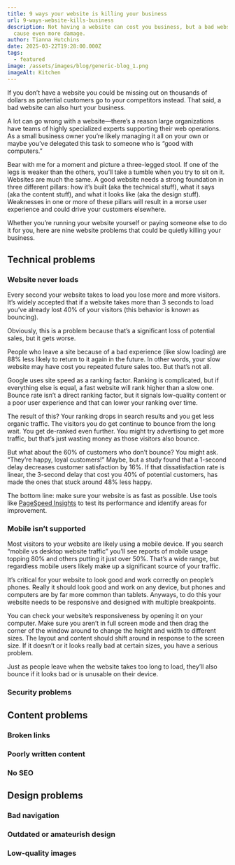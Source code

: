 ```yaml
---
title: 9 ways your website is killing your business
url: 9-ways-website-kills-business
description: Not having a website can cost you business, but a bad website might
  cause even more damage.
author: Tianna Hutchins
date: 2025-03-22T19:28:00.000Z
tags:
  - featured
image: /assets/images/blog/generic-blog_1.png
imageAlt: Kitchen
---
```

If you don’t have a website you could be missing out on thousands of dollars as potential customers go to your competitors instead. That said, a bad website can also hurt your business.

A lot can go wrong with a website—there’s a reason large organizations have teams of highly specialized experts supporting their web operations. As a small business owner you’re likely managing it all on your own or maybe you’ve delegated this task to someone who is “good with computers.”

Bear with me for a moment and picture a three-legged stool. If one of the legs is weaker than the others, you’ll take a tumble when you try to sit on it. Websites are much the same. A good website needs a strong foundation in three different pillars: how it’s built (aka the technical stuff), what it says (aka the content stuff), and what it looks like (aka the design stuff). Weaknesses in one or more of these pillars will result in a worse user experience and could drive your customers elsewhere.

Whether you’re running your website yourself or paying someone else to do it for you, here are nine website problems that could be quietly killing your business.

## Technical problems

### Website never loads

Every second your website takes to load you lose more and more visitors. It’s widely accepted that if a website takes more than 3 seconds to load you’ve already lost 40% of your visitors (this behavior is known as bouncing).

Obviously, this is a problem because that’s a significant loss of potential sales, but it gets worse.

People who leave a site because of a bad experience (like slow loading) are 88% less likely to return to it again in the future. In other words, your slow website may have cost you repeated future sales too. But that’s not all.

Google uses site speed as a ranking factor. Ranking is complicated, but if everything else is equal, a fast website will rank higher than a slow one. Bounce rate isn’t a direct ranking factor, but it signals low-quality content or a poor user experience and that can lower your ranking over time.

The result of this? Your ranking drops in search results and you get less organic traffic. The visitors you do get continue to bounce from the long wait. You get de-ranked even further. You might try advertising to get more traffic, but that’s just wasting money as those visitors also bounce.

But what about the 60% of customers who don’t bounce? You might ask. “They’re happy, loyal customers!” Maybe, but a study found that a 1-second delay decreases customer satisfaction by 16%. If that dissatisfaction rate is linear, the 3-second delay that cost you 40% of potential customers, has made the ones that stuck around 48% less happy.

The bottom line: make sure your website is as fast as possible. Use tools like [PageSpeed Insights](https://pagespeed.web.dev/) to test its performance and identify areas for improvement.

### Mobile isn’t supported

Most visitors to your website are likely using a mobile device. If you search “mobile vs desktop website traffic” you’ll see reports of mobile usage topping 80% and others putting it just over 50%. That’s a wide range, but regardless mobile users likely make up a significant source of your traffic.

It’s critical for your website to look good and work correctly on people’s phones. Really it should look good and work on any device, but phones and computers are by far more common than tablets. Anyways, to do this your website needs to be responsive and designed with multiple breakpoints.

You can check your website’s responsiveness by opening it on your computer. Make sure you aren’t in full screen mode and then drag the corner of the window around to change the height and width to different sizes. The layout and content should shift around in response to the screen size. If it doesn’t or it looks really bad at certain sizes, you have a serious problem.

Just as people leave when the website takes too long to load, they’ll also bounce if it looks bad or is unusable on their device.

### Security problems

## Content problems

### Broken links

### Poorly written content

### No SEO

## Design problems

### Bad navigation

### Outdated or amateurish design

### Low-quality images
